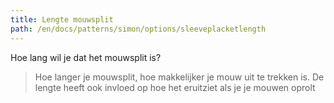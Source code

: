 ```yaml
---
title: Lengte mouwsplit
path: /en/docs/patterns/simon/options/sleeveplacketlength
---
```


Hoe lang wil je dat het mouwsplit is?

> Hoe langer je mouwsplit, hoe makkelijker je mouw uit te trekken is. De lengte heeft ook invloed op hoe het eruitziet als je je mouwen oprolt